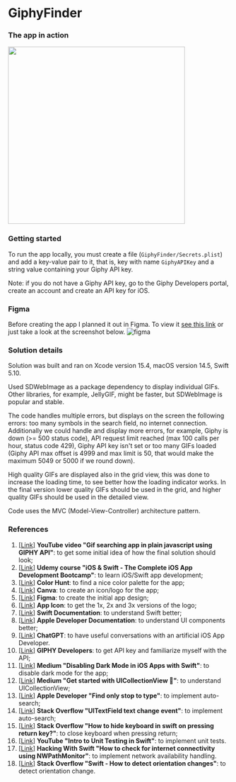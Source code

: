 # GiphyFinder

### The app in action
<img src="https://github.com/user-attachments/assets/a855dca1-782f-4208-8c46-c33020b9f694" height="400"/>

### Getting started

To run the app locally, you must create a file (`GiphyFinder/Secrets.plist`) and add a
key-value pair to it, that is, key with name `GiphyAPIKey` and a string value containing
your Giphy API key.

Note: if you do not have a Giphy API key, go to the Giphy Developers portal, create an
account and create an API key for iOS.

### Figma
Before creating the app I planned it out in Figma. To view it [see this link](https://www.figma.com/design/6qbZBGtM3tsyMn0tQPS7VJ/GiphyFinder-by-Patricia)
or just take a look at the screenshot below.
![figma](https://github.com/user-attachments/assets/ed4a680f-10ee-4fc0-95dd-9ad57d5b8fe4)

### Solution details
Solution was built and ran on Xcode version 15.4, macOS version 14.5, Swift 5.10.

Used SDWebImage as a package dependency to display individual GIFs. Other libraries, for
example, JellyGIF, might be faster, but SDWebImage is popular and stable.

The code handles multiple errors, but displays on the screen the following errors: too
many symbols in the search field, no internet connection. Additionally we could handle
and display more errors, for example, Giphy is down (>= 500 status code), API request
limit reached (max 100 calls per hour, status code 429), Giphy API key isn't set or
too many GIFs loaded (Giphy API max offset is 4999 and max limit is 50, that would make
the maximum 5049 or 5000 if we round down).

High quality GIFs are displayed also in the grid view, this was done to increase the
loading time, to see better how the loading indicator works. In the final version lower
quality GIFs should be used in the grid, and higher quality GIFs should be used in the
detailed view.

Code uses the MVC (Model-View-Controller) architecture pattern.

### References
1. [[Link]](https://www.youtube.com/watch?v=x9Vy-wmtYic) **YouTube video "Gif searching app in plain javascript using GIPHY API"**: to get some initial idea of how the final solution should look;
2. [[Link]](https://www.udemy.com/course/ios-13-app-development-bootcamp/) **Udemy course "iOS & Swift - The Complete iOS App Development Bootcamp"**: to learn iOS/Swift app development;
3. [[Link]](https://colorhunt.co/palette/f9f5f6f8e8eefdcedff2bed1) **Color Hunt**: to find a nice color palette for the app;
4. [[Link]](https://www.canva.com/) **Canva**: to create an icon/logo for the app;
5. [[Link]](https://figma.com/) **Figma**: to create the initial app design;
6. [[Link]](https://www.appicon.co/) **App Icon**: to get the 1x, 2x and 3x versions of the logo;
7. [[Link]](https://www.swift.org/documentation/) **Swift Documentation**: to understand Swift better;
8. [[Link]](https://developer.apple.com/documentation) **Apple Developer Documentation**: to understand UI components better;
9. [[Link]](https://chatgpt.com/) **ChatGPT**: to have useful conversations with an artificial iOS App Developer.
10. [[Link]](https://developers.giphy.com/) **GIPHY Developers**: to get API key and familiarize myself with the API;
11. [[Link]](https://vikramios.medium.com/disabling-dark-mode-in-ios-da0205344a1a) **Medium "Disabling Dark Mode in iOS Apps with Swift"**: to disable dark mode for the app;
12. [[Link]](https://iremkaraoglu.medium.com/get-started-with-uicollectionview-3e744b78ed7f) **Medium "Get started with UICollectionView 🍏"**: to understand UICollectionView;
13. [[Link]](https://developer.apple.com/forums/thread/16233) **Apple Developer "Find only stop to type"**: to implement auto-search;
14. [[Link]](https://stackoverflow.com/questions/7010547/uitextfield-text-change-event) **Stack Overflow "UITextField text change event"**: to implement auto-search;
15. [[Link]](https://stackoverflow.com/questions/24180954/how-to-hide-keyboard-in-swift-on-pressing-return-key) **Stack Overflow "How to hide keyboard in swift on pressing return key?"**: to close keyboard when pressing return;
16. [[Link]](https://www.youtube.com/watch?v=opkU2UuPk0A) **YouTube "Intro to Unit Testing in Swift"**: to implement unit tests.
17. [[Link]](https://www.hackingwithswift.com/example-code/networking/how-to-check-for-internet-connectivity-using-nwpathmonitor) **Hacking With Swift "How to check for internet connectivity using NWPathMonitor"**: to implement network availability handling.
18. [[Link]](https://stackoverflow.com/questions/38894031/swift-how-to-detect-orientation-changes) **Stack Overflow "Swift - How to detect orientation changes"**: to detect orientation change.

